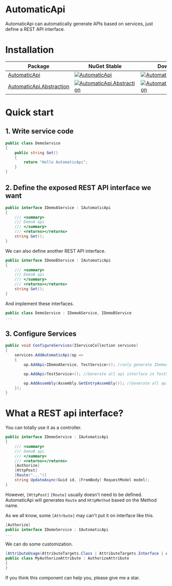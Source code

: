 # AutomaticApi

AutomaticApi can automatically generate APIs based on services, just define a REST API interface.

# Installation

| Package | NuGet Stable | Downloads |
| ------- | ------------ | --------- |
| [AutomaticApi](https://www.nuget.org/packages/AutomaticApi/) | [![AutomaticApi](https://img.shields.io/nuget/v/AutomaticApi.svg)](https://www.nuget.org/packages/AutomaticApi/) | [![AutomaticApi](https://img.shields.io/nuget/dt/AutomaticApi.svg)](https://www.nuget.org/packages/AutomaticApi/) |
| [AutomaticApi.Abstraction](https://www.nuget.org/packages/AutomaticApi.Abstraction/) | [![AutomaticApi.Abstraction](https://img.shields.io/nuget/v/AutomaticApi.Abstraction.svg)](https://www.nuget.org/packages/AutomaticApi.Abstraction/) | [![AutomaticApi.Abstraction](https://img.shields.io/nuget/dt/AutomaticApi.Abstraction.svg)](https://www.nuget.org/packages/AutomaticApi.Abstraction/) |

# Quick start

## 1. Write service code

```csharp
public class DemoService
{
    public string Get()
    {
        return "Hello AutomaticApi";
    }
}
```

## 2. Define the exposed REST API interface we want

```csharp
public interface IDemoAService : IAutomaticApi
{
    /// <summary>
    /// DemoA api
    /// </summary>
    /// <returns></returns>
    string Get();
}
```

We can also define another REST API interface.

```csharp
public interface IDemoBService : IAutomaticApi
{
    /// <summary>
    /// DemoB api
    /// </summary>
    /// <returns></returns>
    string Get();
}
```

And implement these interfaces.

```csharp
public class DemoService : IDemoAService, IDemoBService
...
```

## 3. Configure Services

```csharp
public void ConfigureServices(IServiceCollection services)
{
    services.AddAutomaticApi(op =>
    {
        op.AddApi<IDemoAService, TestService>(); //only generate IDemoAService

        op.AddApi<TestService>(); //Generate all api interface in TestService 

        op.AddAssembly(Assembly.GetEntryAssembly()); //Generate all api interface in Assembly
    });
}
```

# What a REST api interface?

You can totally use it as a controller.

```csharp
public interface IDemoService : IAutomaticApi
{
    /// <summary>
    /// DemoB api
    /// </summary>
    /// <returns></returns>
    [Authorize]
    [HttpPost]
    [Route("...")]
    string UpdateAsync(Guid id, [FromBody] RequestModel model);
}
```

However, `[HttpPost]` `[Route]` usually doesn't need to be defined. AutomaticApi will generates `Route` and `HttpMethod` based on the Method name.

As we all know, some `[Attrbute]` may can't put it on interface like this.
``` csharp
[Authorize]
public interface IDemoService : IAutomaticApi
...
```
We can do some customization.
```csharp
[AttributeUsage(AttributeTargets.Class | AttributeTargets.Interface | AttributeTargets.Method, AllowMultiple = true, Inherited = true)]
public class MyAuthorizeAttribute : AuthorizeAttribute
{
}
```
If you think this component can help you, please give me a star.